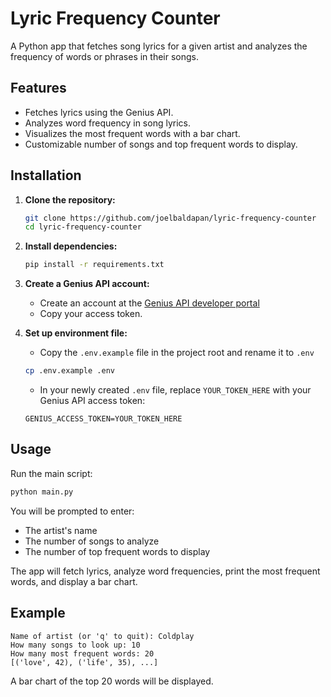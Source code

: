 # Lyric Frequency Counter

A Python app that fetches song lyrics for a given artist and analyzes the frequency of words or phrases in their songs.

## Features

- Fetches lyrics using the Genius API.
- Analyzes word frequency in song lyrics.
- Visualizes the most frequent words with a bar chart.
- Customizable number of songs and top frequent words to display.

## Installation

1. **Clone the repository:**

   ```sh
   git clone https://github.com/joelbaldapan/lyric-frequency-counter
   cd lyric-frequency-counter
   ```

2. **Install dependencies:**

   ```sh
   pip install -r requirements.txt
   ```

3. **Create a Genius API account:**

   - Create an account at the [Genius API developer portal](https://genius.com/developers)
   - Copy your access token.

4. **Set up environment file:**

   - Copy the `.env.example` file in the project root and rename it to `.env`

   ```sh
   cp .env.example .env
   ```

   - In your newly created `.env` file, replace `YOUR_TOKEN_HERE` with your Genius API access token:

   ```
   GENIUS_ACCESS_TOKEN=YOUR_TOKEN_HERE
   ```

## Usage

Run the main script:

```sh
python main.py
```

You will be prompted to enter:

- The artist's name
- The number of songs to analyze
- The number of top frequent words to display

The app will fetch lyrics, analyze word frequencies, print the most frequent words, and display a bar chart.

## Example

```
Name of artist (or 'q' to quit): Coldplay
How many songs to look up: 10
How many most frequent words: 20
[('love', 42), ('life', 35), ...]
```

A bar chart of the top 20 words will be displayed.
